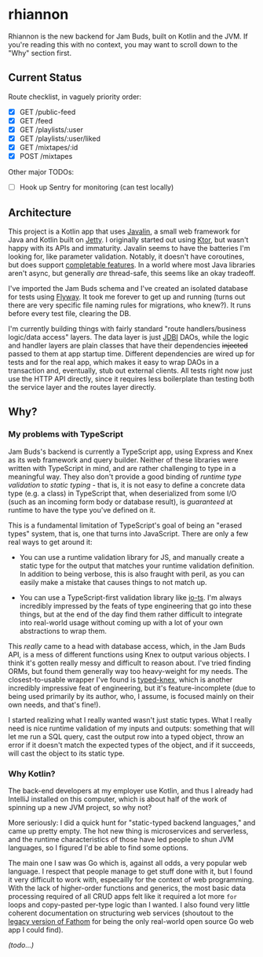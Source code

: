 # rhiannon

Rhiannon is the new backend for Jam Buds, built on Kotlin and the JVM. If you're reading this with no context, you may want to scroll down to the "Why" section first.

## Current Status

Route checklist, in vaguely priority order:

* [X] GET /public-feed
* [X] GET /feed
* [X] GET /playlists/:user
* [X] GET /playlists/:user/liked
* [X] GET /mixtapes/:id
* [X] POST /mixtapes

Other major TODOs:

* [ ] Hook up Sentry for monitoring (can test locally)

## Architecture

This project is a Kotlin app that uses [Javalin](https://javalin.io/), a small web framework for Java and Kotlin built on [Jetty](https://www.eclipse.org/jetty/). I originally started out using [Ktor](https://ktor.io/), but wasn't happy with its APIs and immaturity. Javalin seems to have the batteries I'm looking for, like parameter validation. Notably, it doesn't have coroutines, but does support [completable features](https://javalin.io/documentation#faq). In a world where most Java libraries aren't async, but generally _are_ thread-safe, this seems like an okay tradeoff.

I've imported the Jam Buds schema and I've created an isolated database for tests using [Flyway](https://flywaydb.org/). It took me forever to get up and running (turns out there are very specific file naming rules for migrations, who knew?). It runs before every test file, clearing the DB.

I'm currently building things with fairly standard "route handlers/business logic/data access" layers. The data layer is just [JDBI](https://jdbi.org/) DAOs, while the logic and handler layers are plain classes that have their dependencies ~~injected~~ passed to them at app startup time. Different dependencies are wired up for tests and for the real app, which makes it easy to wrap DAOs in a transaction and, eventually, stub out external clients. All tests right now just use the HTTP API directly, since it requires less boilerplate than testing both the service layer and the routes layer directly.

## Why?

### My problems with TypeScript

Jam Buds's backend is currently a TypeScript app, using Express and Knex as its web framework and query builder. Neither of these libraries were written with TypeScript in mind, and are rather challenging to type in a meaningful way. They also don't provide a good binding of _runtime type validation_ to _static typing_ - that is, it is not easy to define a concrete data type (e.g. a class) in TypeScript that, when deserialized from some I/O (such as an incoming form body or database result), is _guaranteed_ at runtime to have the type you've defined on it.

This is a fundamental limitation of TypeScript's goal of being an "erased types" system, that is, one that turns into JavaScript. There are only a few real ways to get around it:

* You can use a runtime validation library for JS, and manually create a static type for the output that matches your runtime validation definition. In addition to being verbose, this is also fraught with peril, as you can easily make a mistake that causes things to not match up.

* You can use a TypeScript-first validation library like [io-ts](https://github.com/gcanti/io-ts). I'm always incredibly impressed by the feats of type engineering that go into these things, but at the end of the day find them rather difficult to integrate into real-world usage without coming up with a lot of your own abstractions to wrap them.

This _really_ came to a head with database access, which, in the Jam Buds API, is a mess of different functions using Knex to output various objects. I think it's gotten really messy and difficult to reason about. I've tried finding ORMs, but found them generally way too heavy-weight for my needs. The closest-to-usable wrapper I've found is [typed-knex](https://github.com/wwwouter/typed-knex), which is another incredibly impressive feat of engineering, but it's feature-incomplete (due to being used primarily by its author, who, I assume, is focused mainly on their own needs, and that's fine!).

I started realizing what I really wanted wasn't just static types. What I really need is nice runtime validation of my inputs and outputs: something that will let me run a SQL query, cast the output row into a typed object, throw an error if it doesn't match the expected types of the object, and if it succeeds, will cast the object to its static type.

### Why Kotlin?

The back-end developers at my employer use Kotlin, and thus I already had IntelliJ installed on this computer, which is about half of the work of spinning up a new JVM project, so why not?

More seriously: I did a quick hunt for "static-typed backend languages," and came up pretty empty. The hot new thing is microservices and serverless, and the runtime characteristics of those have led people to shun JVM languages, so I figured I'd be able to find some options.

The main one I saw was Go which is, against all odds, a very popular web language. I respect that people manage to get stuff done with it, but I found it very difficult to work with, especailly for the context of web programming. With the lack of higher-order functions and generics, the most basic data processing required of all CRUD apps felt like it required a lot more `for` loops and copy-pasted per-type logic than I wanted. I also found very little coherent documentation on structuring web services (shoutout to the [legacy version of Fathom](https://github.com/usefathom/fathom) for being the only real-world open source Go web app I could find).

_(todo...)_